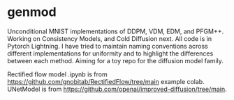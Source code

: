 # genmod
Unconditional MNIST implementations of DDPM, VDM, EDM, and PFGM++. Working on Consistency Models, and Cold Diffusion next. All code is in Pytorch Lightning.
I have tried to maintain naming conventions across different implementations for uniformity and to highlight the differences between each method.
Aiming for a toy repo for the diffusion model family.


Rectified flow model .ipynb is from https://github.com/gnobitab/RectifiedFlow/tree/main example colab. 
UNetModel is from https://github.com/openai/improved-diffusion/tree/main.